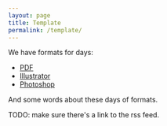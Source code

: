 ```yaml
---
layout: page
title: Template
permalink: /template/
---
```


We have formats for days:

- [PDF]()
- [Illustrator]()
- [Photoshop]()

And some words about these days of formats.

TODO: make sure there's a link to the rss feed.
